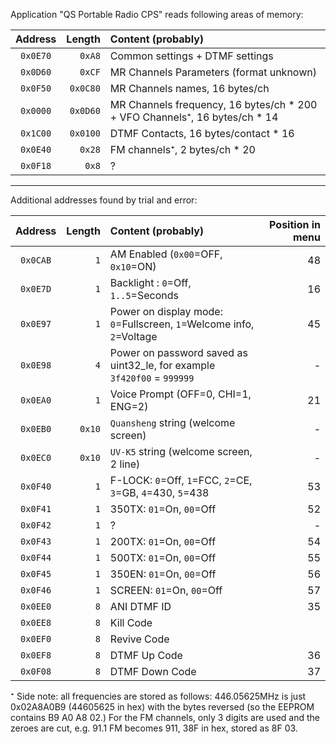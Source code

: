Application "QS Portable Radio CPS" reads following areas of memory:

| Address| Length    | Content (probably)  |
| :---:  |  ---:     | :------  |
|`0x0E70`| `0xA8`    | Common settings + DTMF settings |
|`0x0D60`| `0xCF`    | MR Channels Parameters (format unknown) |
|`0x0F50`| `0x0C80`  | MR Channels names, 16 bytes/ch |
|`0x0000`| `0x0D60`  | MR Channels frequency, 16 bytes/ch * 200 + VFO Channels⁺, 16 bytes/ch * 14 |
|`0x1C00`| `0x0100`  | DTMF Contacts, 16 bytes/contact * 16 |  
|`0x0E40`| `0x28`    | FM channels⁺, 2 bytes/ch * 20 |
|`0x0F18`| `0x8`     | ? |

<hr>

Additional addresses found by trial and error:

| Address| Length    | Content (probably)  | Position in menu |
| :---:  |  ---:     | :------  | --: |
|`0x0CAB`| `1`       | AM Enabled (`0x00`=OFF, `0x10`=ON) | 48 |
|`0x0E7D`| `1`       | Backlight : `0`=Off, `1..5`=Seconds | 16 |
|`0x0E97`| `1`       | Power on display mode: `0`=Fullscreen, `1`=Welcome info, `2`=Voltage | 45 |
|`0x0E98`| `4`       | Power on password saved as uint32_le, for example `3f420f00` = `999999`| - |
|`0x0EA0`| `1`       | Voice Prompt (OFF=0, CHI=1, ENG=2) | 21 |
|`0x0EB0`| `0x10`    | `Quansheng` string (welcome screen)| - |
|`0x0EC0`| `0x10`    | `UV-K5` string (welcome screen, 2 line)| - |
|`0x0F40`| `1`       | F-LOCK: `0`=Off, `1`=FCC, `2`=CE, `3`=GB, `4`=430, `5`=438 | 53 |
|`0x0F41`| `1`       | 350TX: `01`=On, `00`=Off | 52 |
|`0x0F42`| `1`       | ? | - |
|`0x0F43`| `1`       | 200TX: `01`=On, `00`=Off | 54 |
|`0x0F44`| `1`       | 500TX: `01`=On, `00`=Off | 55 |
|`0x0F45`| `1`       | 350EN: `01`=On, `00`=Off | 56 |
|`0x0F46`| `1`       | SCREEN: `01`=On, `00`=Off | 57 |
|`0x0EE0`| `8`       | ANI DTMF ID | 35 |
|`0x0EE8`| `8`       | Kill Code ||
|`0x0EF0`| `8`       | Revive Code ||
|`0x0EF8`| `8`       | DTMF Up Code | 36 |
|`0x0F08`| `8`       | DTMF Down Code | 37 |


⁺ Side note: all frequencies are stored as follows: 446.05625MHz is just 0x02A8A0B9 (44605625 in hex) with the bytes reversed (so the EEPROM contains B9 A0 A8 02.) For the FM channels, only 3 digits are used and the zeroes are cut, e.g. 91.1 FM becomes 911, 38F in hex, stored as 8F 03.
